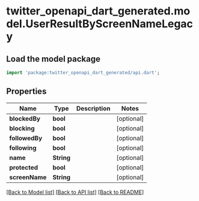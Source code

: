 # twitter_openapi_dart_generated.model.UserResultByScreenNameLegacy

## Load the model package
```dart
import 'package:twitter_openapi_dart_generated/api.dart';
```

## Properties
Name | Type | Description | Notes
------------ | ------------- | ------------- | -------------
**blockedBy** | **bool** |  | [optional] 
**blocking** | **bool** |  | [optional] 
**followedBy** | **bool** |  | [optional] 
**following** | **bool** |  | [optional] 
**name** | **String** |  | [optional] 
**protected** | **bool** |  | [optional] 
**screenName** | **String** |  | [optional] 

[[Back to Model list]](../README.md#documentation-for-models) [[Back to API list]](../README.md#documentation-for-api-endpoints) [[Back to README]](../README.md)


